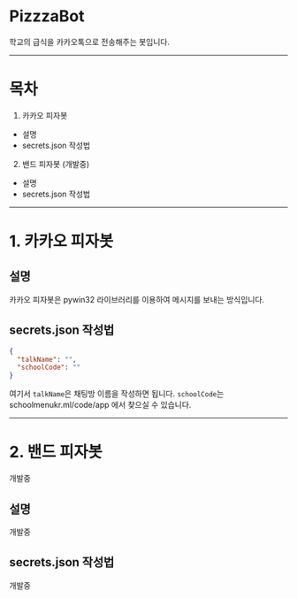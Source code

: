 # PizzzaBot
학교의 급식을 카카오톡으로 전송해주는 봇입니다.

------------

# 목차
1. 카카오 피자봇
  + 설명
  + secrets.json 작성법
2. 밴드 피자봇 (개발중)
  + 설명
  + secrets.json 작성법

------------

# 1. 카카오 피자봇

## 설명
카카오 피자봇은 pywin32 라이브러리를 이용하여 메시지를 보내는 방식입니다.

## secrets.json 작성법
```json
{
  "talkName": "",
  "schoolCode": ""
}
```
여기서 ```talkName```은 채팅방 이름을 작성하면 됩니다.
```schoolCode```는 schoolmenukr.ml/code/app 에서 찾으실 수 있습니다.

------------

# 2. 밴드 피자봇
개발중

## 설명
개발중

## secrets.json 작성법
개발중
